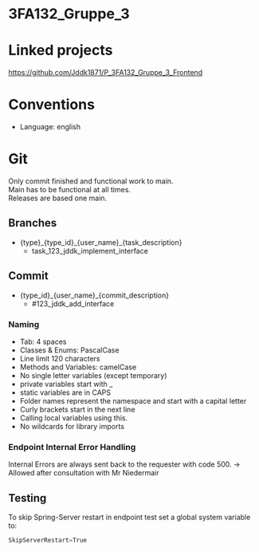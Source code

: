 # 3FA132_Gruppe_3

# Linked projects
https://github.com/Jddk1871/P_3FA132_Gruppe_3_Frontend

# Conventions

- Language: english

# Git

Only commit finished and functional work to main. <br/>
Main has to be functional at all times. <br/>
Releases are based one main.

## Branches

- {type}\_{type_id}\_{user_name}\_{task_description}
    - task_123_jddk_implement_interface

## Commit

- {type_id}\_{user_name}\_{commit_description}
    - #123_jddk_add_interface

### Naming

- Tab: 4 spaces
- Classes & Enums: PascalCase
- Line limit 120 characters
- Methods and Variables: camelCase
- No single letter variables (except temporary)
- private variables start with _
- static variables are in CAPS
- Folder names represent the namespace and start with a capital letter
- Curly brackets start in the next line
- Calling local variables using this.
- No wildcards for library imports


### Endpoint Internal Error Handling 
Internal Errors are always sent back to the requester with code 500.
-> Allowed after consultation with Mr Niedermair 

## Testing
To skip Spring-Server restart in endpoint test set a global system variable to:
````java
SkipServerRestart=True
````
